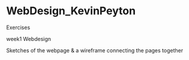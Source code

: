 # WebDesign_KevinPeyton
Exercises

week1 Webdesign 

Sketches of the webpage & a wireframe connecting the pages together
